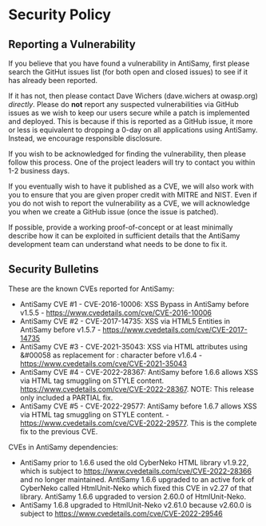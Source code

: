 # Security Policy

## Reporting a Vulnerability

If you believe that you have found a vulnerability in AntiSamy, first please search the
GitHut issues list (for both open and closed issues) to see if it has already been reported.

If it has not, then please contact Dave Wichers (dave.wichers at owasp.org) _directly_.
Please do **not** report any suspected vulnerabilities via GitHub issues
as we wish to keep our users secure while a patch is implemented and deployed.
This is because if this is reported as a GitHub issue, it more or less is equivalent
to dropping a 0-day on all applications using AntiSamy. Instead, we encourage
responsible disclosure.

If you wish to be acknowledged for finding the vulnerability, then please follow
this process. One of the project leaders will try to contact you within 1-2 business days.

If you eventually wish to have it published as a CVE, we will also work with you
to ensure that you are given proper credit with MITRE and NIST. Even if you do
not wish to report the vulnerability as a CVE, we will acknowledge you when we
create a GitHub issue (once the issue is patched).

If possible, provide a working proof-of-concept or at least minimally describe
how it can be exploited in sufficient details that the AntiSamy development team
can understand what needs to be done to fix it.

## Security Bulletins

These are the known CVEs reported for AntiSamy:

* AntiSamy CVE #1 - CVE-2016-10006: XSS Bypass in AntiSamy before v1.5.5 - https://www.cvedetails.com/cve/CVE-2016-10006
* AntiSamy CVE #2 - CVE-2017-14735: XSS via HTML5 Entities in AntiSamy before v1.5.7 - https://www.cvedetails.com/cve/CVE-2017-14735
* AntiSamy CVE #3 - CVE-2021-35043: XSS via HTML attributes using &#00058 as replacement for : character before v1.6.4 - https://www.cvedetails.com/cve/CVE-2021-35043
* AntiSamy CVE #4 - CVE-2022-28367: AntiSamy before 1.6.6 allows XSS via HTML tag smuggling on STYLE content. https://www.cvedetails.com/cve/CVE-2022-28367. NOTE: This release only included a PARTIAL fix.
* AntiSamy CVE #5 - CVE-2022-29577: AntiSamy before 1.6.7 allows XSS via HTML tag smuggling on STYLE content. - https://www.cvedetails.com/cve/CVE-2022-29577. This is the complete fix to the previous CVE.

CVEs in AntiSamy dependencies:
* AntiSamy prior to 1.6.6 used the old CyberNeko HTML library v1.9.22, which is subject to https://www.cvedetails.com/cve/CVE-2022-28366 and no longer maintained. AntiSamy 1.6.6 upgraded to an active fork of CyberNeko called HtmlUnit-Neko which fixed this CVE in v2.27 of that library. AntiSamy 1.6.6 upgraded to version 2.60.0 of HtmlUnit-Neko.
* AntiSamy 1.6.8 upgraded to HtmlUnit-Neko v2.61.0 because v2.60.0 is subject to https://www.cvedetails.com/cve/CVE-2022-29546
